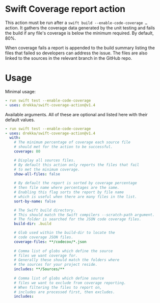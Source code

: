 # Swift Coverage report action

This action must be run after a `swift build --enable-code-coverage …` action. It gathers the coverage data generated by the unit testing and fails the build if any file's coverage is below the minimum required. By default, 80%. 

When coverage fails a report is appended to the build summary listing the files that failed so developers can address the issue. The files are also linked to the sources in the relevant branch in the GitHub repo.

# Usage

Minimal usage:

```yaml
- run swift test --enable-code-coverage
- uses: drekka/swift-coverage-action@v1.4
```

Available arguments. All of these are optional and listed here with their default values.

```yaml
- run swift test --enable-code-coverage
- uses: drekka/swift-coverage-action@v1.4
  with:
    # The minimum percentage of coverage each source file
    # should met for the action to be successful.
    coverage: 80

    # Display all sources files. 
    # By default this action only reports the files that fail 
    # to met the minimum coverage.
    show-all-files: false
    
    # By default the report is sorted by coverage percentage
    # then file name where percentages are the same.
    # Enabling this flag sorts the report by file name
    # which is useful when there are many files in the list.
    sort-by-name: false        

    # The Swift build directory.
    # This should match the Swift compilers --scratch-path argument.
    # The folder is searched for the JSON code coverage files.
    build-dir: .build

    # Glob used within the build-dir to locate the 
    # code coverage JSON files.
    coverage-files: **/codecov/*.json
        
    # Comma list of globs which define the source
    # files we want coverage for. 
    # Generally these should match the folders where
    # the sources for your project reside.
    includes: **/Sources/**
        
    # Comma list of globs which define source
    # files we want to exclude from coverage reporting. 
    # When filtering the files to report on, 
    # includes are processed first, then excludes.
    includes: 
```
